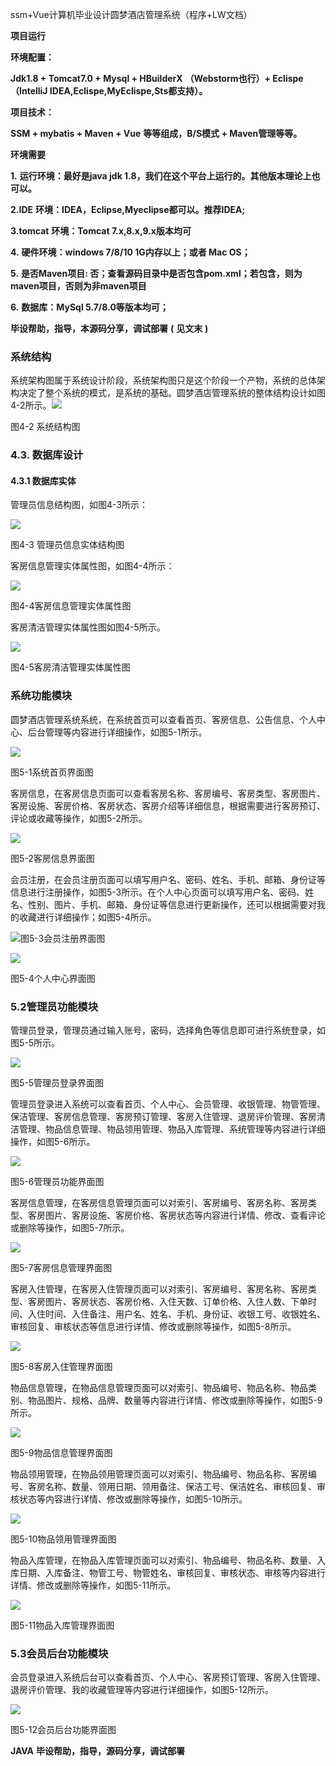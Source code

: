 ssm+Vue计算机毕业设计圆梦酒店管理系统（程序+LW文档）

**项目运行**

**环境配置：**

**Jdk1.8 + Tomcat7.0 + Mysql + HBuilderX** **（Webstorm也行）+ Eclispe（IntelliJ
IDEA,Eclispe,MyEclispe,Sts都支持）。**

**项目技术：**

**SSM + mybatis + Maven + Vue** **等等组成，B/S模式 + Maven管理等等。**

**环境需要**

**1.** **运行环境：最好是java jdk 1.8，我们在这个平台上运行的。其他版本理论上也可以。**

**2.IDE** **环境：IDEA，Eclipse,Myeclipse都可以。推荐IDEA;**

**3.tomcat** **环境：Tomcat 7.x,8.x,9.x版本均可**

**4.** **硬件环境：windows 7/8/10 1G内存以上；或者 Mac OS；**

**5.** **是否Maven项目: 否；查看源码目录中是否包含pom.xml；若包含，则为maven项目，否则为非maven项目**

**6.** **数据库：MySql 5.7/8.0等版本均可；**

**毕设帮助，指导，本源码分享，调试部署** **(** **见文末** **)**

### 系统结构

系统架构图属于系统设计阶段，系统架构图只是这个阶段一个产物，系统的总体架构决定了整个系统的模式，是系统的基础。圆梦酒店管理系统的整体结构设计如图4-2所示。![](./res/5d7332953e8a4ea9b0751dfda2859b4b.png)

图4-2 系统结构图

### 4.3. 数据库设计

#### 4.3.1 数据库实体

管理员信息结构图，如图4-3所示：

![](./res/b1abc282c7da4ecda17c8319ef841291.png)

图4-3 管理员信息实体结构图

客房信息管理实体属性图，如图4-4所示：

![](./res/3cd3393a8b60440da5acb96a0761a16f.png)

图4-4客房信息管理实体属性图

客房清洁管理实体属性图如图4-5所示。

![](./res/3515fc904f3f4d189c2706c7929a3dd6.png)

图4-5客房清洁管理实体属性图

### 系统功能模块

圆梦酒店管理系统系统，在系统首页可以查看首页、客房信息、公告信息、个人中心、后台管理等内容进行详细操作，如图5-1所示。

![](./res/ae8eb9cb88854ce7a0ac46496cf35005.png)

图5-1系统首页界面图

客房信息，在客房信息页面可以查看客房名称、客房编号、客房类型、客房图片、客房设施、客房价格、客房状态、客房介绍等详细信息，根据需要进行客房预订、评论或收藏等操作，如图5-2所示。

![](./res/f7be602f64184bddb6724679d6d847a1.png)

图5-2客房信息界面图

会员注册，在会员注册页面可以填写用户名、密码、姓名、手机、邮箱、身份证等信息进行注册操作，如图5-3所示。在个人中心页面可以填写用户名、密码、姓名、性别、图片、手机、邮箱、身份证等信息进行更新操作，还可以根据需要对我的收藏进行详细操作；如图5-4所示。

![](./res/6cd607a99ee54a77b277d4b6e7141fc6.png)图5-3会员注册界面图

![](./res/c04a941be5b54e48b3ec934784379bb7.png)

图5-4个人中心界面图

### 5.2管理员功能模块

管理员登录，管理员通过输入账号，密码，选择角色等信息即可进行系统登录，如图5-5所示。

![](./res/8fbc04d88aaf48fc80b7f65d514f7923.png)

图5-5管理员登录界面图

管理员登录进入系统可以查看首页、个人中心、会员管理、收银管理、物管管理、保洁管理、客房信息管理、客房预订管理、客房入住管理、退房评价管理、客房清洁管理、物品信息管理、物品领用管理、物品入库管理、系统管理等内容进行详细操作，如图5-6所示。

![](./res/5a38027a573640d0b58ee1c28d6c0372.png)

图5-6管理员功能界面图

客房信息管理，在客房信息管理页面可以对索引、客房编号、客房名称、客房类型、客房图片、客房设施、客房价格、客房状态等内容进行详情、修改、查看评论或删除等操作，如图5-7所示。

![](./res/579670344e9c47dbb4e457567da75df9.png)

图5-7客房信息管理界面图

客房入住管理，在客房入住管理页面可以对索引、客房编号、客房名称、客房类型、客房图片、客房状态、客房价格、入住天数、订单价格、入住人数、下单时间、入住时间、入住备注、用户名、姓名、手机、身份证、收银工号、收银姓名、审核回复、审核状态等信息进行详情、修改或删除等操作，如图5-8所示。

![](./res/d12f22eff9124ab9b0760a7dab129ae7.png)

图5-8客房入住管理界面图

物品信息管理，在物品信息管理页面可以对索引、物品编号、物品名称、物品类别、物品图片、规格、品牌、数量等内容进行详情、修改或删除等操作，如图5-9所示。

![](./res/3c80657a344c475c855352d271fbc897.png)

图5-9物品信息管理界面图

物品领用管理，在物品领用管理页面可以对索引、物品编号、物品名称、客房编号、客房名称、数量、领用日期、领用备注、保洁工号、保洁姓名、审核回复、审核状态等内容进行详情、修改或删除等操作，如图5-10所示。

![](./res/3d071cb133e74190aa88a3866f3c687f.png)

图5-10物品领用管理界面图

物品入库管理，在物品入库管理页面可以对索引、物品编号、物品名称、数量、入库日期、入库备注、物管工号、物管姓名、审核回复、审核状态、审核等内容进行详情、修改或删除等操作，如图5-11所示。

![](./res/f42cc9d3c4e54edfabe6a9e3ba89bc5d.png)

图5-11物品入库管理界面图

### 5.3会员后台功能模块

会员登录进入系统后台可以查看首页、个人中心、客房预订管理、客房入住管理、退房评价管理、我的收藏管理等内容进行详细操作，如图5-12所示。

![](./res/60bab038b05a4b4f89d13749fedd774a.png)

图5-12会员后台功能界面图

**JAVA** **毕设帮助，指导，源码分享，调试部署**

